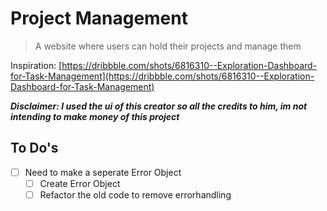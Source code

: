 # Project Management
>   A website where users can hold their projects and manage them

Inspiration: [https://dribbble.com/shots/6816310--Exploration-Dashboard-for-Task-Management](https://dribbble.com/shots/6816310--Exploration-Dashboard-for-Task-Management)

**_Disclaimer: I used the ui of this creator so all the credits to him, im not intending to make money of this project_**

## To Do's
- [ ] Need to make a seperate Error Object
    -   [ ] Create Error Object
    -   [ ] Refactor the old code to remove errorhandling